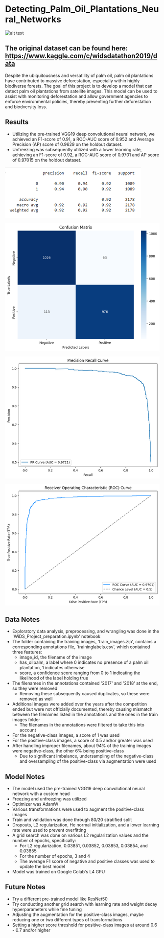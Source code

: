 # Detecting_Palm_Oil_Plantations_Neural_Networks

![alt text](https://assets.wwf.org.au/image/upload/f_auto/q_auto/v1675816625/img_aerial_view_palm_oil_plantation_sabah_borneo.jpg)

## The original dataset can be found here: https://www.kaggle.com/c/widsdatathon2019/data
Despite the ubiquitousness and versatility of palm oil, palm oil plantations have contributed to massive deforestation, especially within highly biodiverse forests. The goal of this project is to develop a model that can detect palm oil plantations from satellite images. This model can be used to assist with monitoring deforestation and allow government agencies to enforce environmental policies, thereby preventing further deforestation and biodversity loss.

## Results
- Utilizing the pre-trained VGG19 deep convolutional neural network, we achieved an F1-score of 0.91, a ROC-AUC score of 0.952 and Average Precision (AP) score of 0.9629 on the holdout dataset.
- Unfreezing was subsequently utilized with a lower learning rate, achieving an F1-score of 0.92, a ROC-AUC score of 0.9701 and AP score of 0.97015 on the holdout dataset.
  
![alt_text](images/classification_report_final.png)

![alt_text](images/confusion_matrix_final.png)

![alt_text](images/precision_recall_curve_final.png)

![alt_text](images/roc_auc_curve_final.png)


## Data Notes
- Exploratory data analysis, preprocessing, and wrangling was done in the 'WiDS_Project_preparation.ipynb' notebook
- The folder containing the training images, 'train_images.zip', contains a corresponding annotations file, 'traininglabels.csv', which contained three features:
  - image_id, the filename of the image
  - has_oilpalm, a label where 0 indicates no presence of a palm oil plantation, 1 indicates otherwise
  - score, a confidence score ranging from 0 to 1 indicating the likelihood of the label holding true
- The filenames in the annotations contained '2017' and '2018' at the end, so they were removed
  - Removing these subsequently caused duplicates, so these were removed as well
- Additional images were added over the years after the competition ended but were not officially documented, thereby causing mismatch between the filenames listed in the annotations and the ones in the train images folder
  - The filenames in the annotations were filtered to take this into account
- For the negative-class images, a score of 1 was used
- For the positive-class images, a score of 0.5 and/or greater was used
- After handling improper filenames, about 94% of the training images were negative-class, the other 6% being positive-class
  - Due to significant imbalance, undersampling of the negative-class and oversampling of the positive-class via augmentation were used

## Model Notes
- The model used the pre-trained VGG19 deep convolutional neural network with a custom head
- Freezing and unfreezing was utilized
- Optimizer was AdamW
- Various transformations were used to augment the positive-class images
- Train and validation was done through 80/20 stratified split
- Dropouts, L2 regularization, He normal initialization, and a lower learning rate were used to prevent overfitting
- A grid search was done on various L2 regularization values and the number of epochs, specifically:
  - For L2 regularization, 0.03851, 0.03852, 0.03853, 0.03854, and 0.03855
  - For the number of epochs, 3 and 4
  - The average F1 score of negative and positive classes was used to update the best model
- Model was trained on Google Colab's L4 GPU
  
## Future Notes
- Try a different pre-trained model like ResNet50
- Try conducting another grid search with learning rate and weight decay hyperparameters while fine tuning
- Adjusting the augmentation for the positive-class images, maybe reducing one or two different types of transformations
- Setting a higher score threshold for positive-class images at around 0.6 - 0.7 and/or higher

